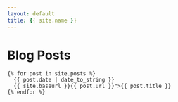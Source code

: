 ```yaml
---
layout: default
title: {{ site.name }}
---
```


# [](#header-1)Blog Posts

    {% for post in site.posts %}
      {{ post.date | date_to_string }} 
      {{ site.baseurl }}{{ post.url }}">{{ post.title }}
    {% endfor %}



